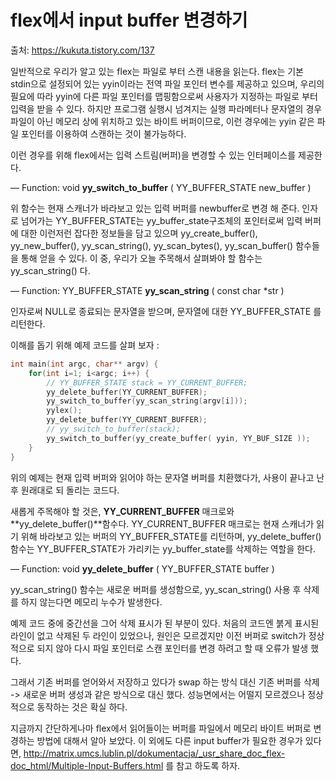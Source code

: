 # flex에서 input buffer 변경하기

출처: https://kukuta.tistory.com/137

일반적으로 우리가 알고 있는 flex는 파일로 부터 스캔 내용을 읽는다. flex는 기본 stdin으로 설정되어 있는 yyin이라는 전역 파일 포인터 변수를 제공하고 있으며, 우리의 필요에 따라 yyin에 다른 파일 포인터를 맵핑함으로써 사용자가 지정하는 파일로 부터 입력을 받을 수 있다. 하지만 프로그램 실행시 넘겨지는 실행 파라메터나 문자열의 경우 파일이 아닌 메모리 상에 위치하고 있는 바이트 버퍼이므로, 이런 경우에는 yyin 같은 파일 포인터를 이용하여 스캔하는 것이 불가능하다.

이런 경우를 위해 flex에서는 입력 스트림(버퍼)을 변경할 수 있는 인터페이스를 제공한다.

— Function: void **yy_switch_to_buffer** ( YY_BUFFER_STATE new_buffer )

위 함수는 현재 스캐너가 바라보고 있는 입력 버퍼를 newbuffer로 변경 해 준다. 인자로 넘어가는 YY_BUFFER_STATE는 yy_buffer_state구조체의 포인터로써 입력 버퍼에 대한 이런저런 잡다한 정보들을 담고 있으며 yy_create_buffer(), yy_new_buffer(), yy_scan_string(), yy_scan_bytes(), yy_scan_buffer() 함수들을 통해 얻을 수 있다. 이 중, 우리가 오늘 주목해서 살펴봐야 할 함수는 yy_scan_string() 다.



— Function: YY_BUFFER_STATE **yy_scan_string** ( const char *str )

인자로써 NULL로 종료되는 문자열을 받으며, 문자열에 대한 YY_BUFFER_STATE 를 리턴한다.

이해를 돕기 위해 예제 코드를 살펴 보자 :

``` c
int main(int argc, char** argv) {
    for(int i=1; i<argc; i++) {
        // YY_BUFFER_STATE stack = YY_CURRENT_BUFFER;
        yy_delete_buffer(YY_CURRENT_BUFFER);
        yy_switch_to_buffer(yy_scan_string(argv[i]));
        yylex();
        yy_delete_buffer(YY_CURRENT_BUFFER);
        // yy_switch_to_buffer(stack);
        yy_switch_to_buffer(yy_create_buffer( yyin, YY_BUF_SIZE ));
    }
}
```

위의 예제는 현재 입력 버퍼와 읽어야 하는 문자열 버퍼를 치환했다가, 사용이 끝나고 난 후 원래대로 되 돌리는 코드다.

새롭게 주목해야 할 것은, **YY_CURRENT_BUFFER** 매크로와 **yy_delete_buffer()**함수다. YY_CURRENT_BUFFER 매크로는 현재 스캐너가 읽기 위해 바라보고 있는 버퍼의 YY_BUFFER_STATE를 리턴하며, yy_delete_buffer() 함수는 YY_BUFFER_STATE가 가리키는 yy_buffer_state를 삭제하는 역할을 한다. 

— Function: void **yy_delete_buffer** ( YY_BUFFER_STATE buffer )

yy_scan_string() 함수는 새로운 버퍼를 생성함으로, yy_scan_string() 사용 후 삭제를 하지 않는다면 메모리 누수가 발생한다.

예제 코드 중에 중간선을 그어 삭제 표시가 된 부분이 있다. 처음의 코드엔 붉게 표시된 라인이 없고 삭제된 두 라인이 있었으나, 원인은 모르겠지만 이전 버퍼로 switch가 정상적으로 되지 않아 다시 파일 포인터로 스캔 포인터를 변경 하려고 할 때 오류가 발생 했다.

그래서 기존 버퍼를 얻어와서 저장하고 있다가 swap 하는 방식 대신 기존 버퍼를 삭제 -> 새로운 버퍼 생성과 같은 방식으로 대신 했다. 성능면에서는 어떨지 모르겠으나 정상적으로 동작하는 것은 확실 하다.

지금까지 간단하게나마 flex에서 읽어들이는 버퍼를 파일에서 메모리 바이트 버퍼로 변경하는 방법에 대해서 알아 보았다. 이 외에도 다른 input buffer가 필요한 경우가 있다면, http://matrix.umcs.lublin.pl/dokumentacja/_usr_share_doc_flex-doc_html/Multiple-Input-Buffers.html 를 참고 하도록 하자.